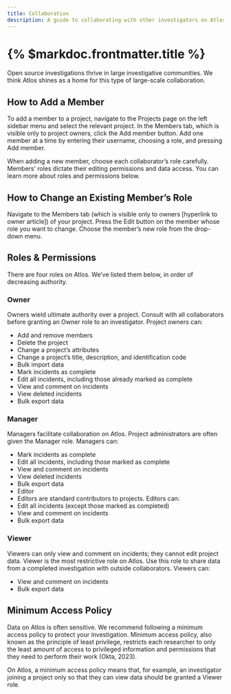 ```yaml
---
title: Collaboration
description: A guide to collaborating with other investigators on Atlos. 
---
```


# {% $markdoc.frontmatter.title %}

Open source investigations thrive in large investigative communities. We think Atlos shines as a home for this type of large-scale collaboration. 

## How to Add a Member 
To add a member to a project, navigate to the Projects page on the left sidebar menu and select the relevant project. In the Members tab, which is visible only to project owners, click the Add member button. Add one member at a time by entering their username, choosing a role, and pressing Add member. 

When adding a new member, choose each collaborator’s role carefully. Members’ roles dictate their editing permissions and data access. You can learn more about roles and permissions below.

## How to Change an Existing Member’s Role
Navigate to the Members tab (which is visible only to owners [hyperlink to owner article]) of your project. Press the Edit button on the member whose role you want to change. Choose the member’s new role from the drop-down menu.

## Roles & Permissions
There are four roles on Atlos. We’ve listed them below, in order of decreasing authority.

### Owner
Owners wield ultimate authority over a project. Consult with all collaborators before granting an Owner role to an investigator. Project owners can:
- Add and remove members 
- Delete the project 
- Change a project’s attributes 
- Change a project’s title, description, and identification code
- Bulk import data
- Mark incidents as complete
- Edit all incidents, including those already marked as complete 
- View and comment on incidents
- View deleted incidents
- Bulk export data

### Manager
Managers facilitate collaboration on Atlos. Project administrators are often given the Manager role. Managers can:
- Mark incidents as complete
- Edit all incidents, including those marked as complete
- View and comment on incidents
- View deleted incidents
- Bulk export data
- Editor
- Editors are standard contributors to projects. Editors can:
- Edit all incidents (except those marked as completed)
- View and comment on incidents
- Bulk export data

### Viewer
Viewers can only view and comment on incidents; they cannot edit project data. Viewer is the most restrictive role on Atlos. Use this role to share data from a completed investigation with outside collaborators. Viewers can:
- View and comment on incidents
- Bulk export data

## Minimum Access Policy
Data on Atlos is often sensitive. We recommend following a minimum access policy to protect your investigation. Minimum access policy, also known as the principle of least privilege, restricts each researcher to only the least amount of access to privileged information and permissions that they need to perform their work (Okta, 2023).

On Atlos, a minimum access policy means that, for example, an investigator joining a project only so that they can view data should be granted a Viewer role.
